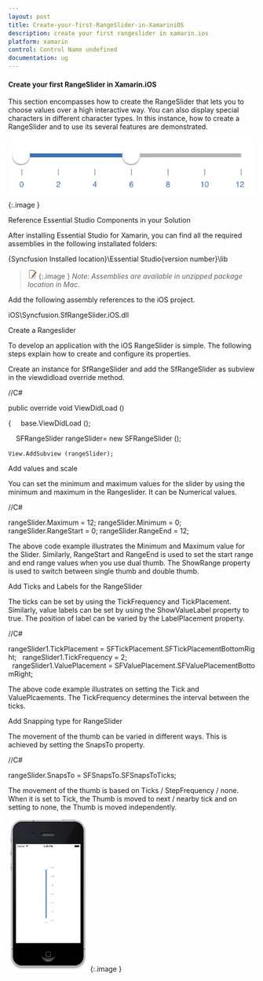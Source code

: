 ```yaml
---
layout: post
title: Create-your-first-RangeSlider-in-XamariniOS
description: create your first rangeslider in xamarin.ios
platform: xamarin
control: Control Name undefined
documentation: ug
---
```


#### Create your first RangeSlider in Xamarin.iOS

This section encompasses how to create the RangeSlider that lets you to choose values over a high interactive way. You can also display special characters in different character types. In this instance, how to create a RangeSlider and to use its several features are demonstrated.

![](Create-your-first-RangeSlider-in-XamariniOS_images/Create-your-first-RangeSlider-in-XamariniOS_img1.png)
{:.image }


Reference Essential Studio Components in your Solution

After installing Essential Studio for Xamarin, you can find all the required assemblies in the following installated folders:



{Syncfusion Installed location}\Essential Studio\{version number}\lib



> ![](Create-your-first-RangeSlider-in-XamariniOS_images/Create-your-first-RangeSlider-in-XamariniOS_img2.png)
{:.image }
_Note: Assemblies are available in unzipped package location in Mac._

Add the following assembly references to the iOS project.



iOS\Syncfusion.SfRangeSlider.iOS.dll



Create a Rangeslider

To develop an application with the iOS RangeSlider is simple. The following steps explain how to create and configure its properties.

Create an instance for SfRangeSlider and add the SfRangeSlider as subview in the viewdidload override method.

//C#



public override void ViewDidLoad ()

{
    base.ViewDidLoad ();

    SFRangeSlider rangeSlider= new SFRangeSlider ();

    View.AddSubview (rangeSlider);



Add values and scale

You can set the minimum and maximum values for the slider by using the minimum and maximum in the Rangeslider. It can be Numerical values.

//C#



  rangeSlider.Maximum = 12;
  rangeSlider.Minimum = 0;
  rangeSlider.RangeStart = 0;
  rangeSlider.RangeEnd = 12; 



The above code example illustrates the Minimum and Maximum value for the Slider. Similarly, RangeStart and RangeEnd is used to set the start range and end range values when you use dual thumb. The ShowRange property is used to switch between single thumb and double thumb.

Add Ticks and Labels for the RangeSlider

The ticks can be set by using the TickFrequency and TickPlacement. Similarly, value labels can be set by using the ShowValueLabel property to true. The position of label can be varied by the LabelPlacement property.

//C#



  rangeSlider1.TickPlacement = SFTickPlacement.SFTickPlacementBottomRight;
  rangeSlider1.TickFrequency = 2;
  rangeSlider1.ValuePlacement = SFValuePlacement.SFValuePlacementBottomRight;



The above code example illustrates on setting the Tick and ValuePlcaements. The TickFrequency determines the interval between the ticks. 

Add Snapping type for RangeSlider

The movement of the thumb can be varied in different ways. This is achieved by setting the SnapsTo property.

//C#



rangeSlider.SnapsTo = SFSnapsTo.SFSnapsToTicks;

The movement of the thumb is based on Ticks / StepFrequency / none. When it is set to Tick, the Thumb is moved to next / nearby tick and on setting to none, the Thumb is moved independently.

![](Create-your-first-RangeSlider-in-XamariniOS_images/Create-your-first-RangeSlider-in-XamariniOS_img3.png)
{:.image }


